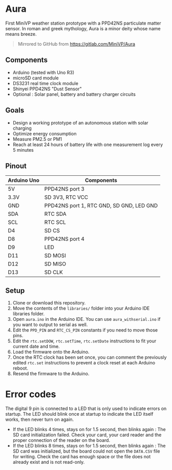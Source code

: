 # Aura

First MiniVP weather station prototype with a PPD42NS particulate matter sensor. In roman and greek mythology, Aura is a minor deity whose name means breeze.

> Mirrored to GitHub from https://gitlab.com/MiniVP/Aura

## Components

* Arduino (tested with Uno R3)
* microSD card module
* DS3231 real time clock module
* Shinyei PPD42NS "Dust Sensor"
* Optional : Solar panel, battery and battery charger circuits

## Goals

* Design a working prototype of an autonomous station with solar charging
* Optimize energy consumption
* Measure PM2.5 or PM1
* Reach at least 24 hours of battery life with one measurement log every 5 minutes

## Pinout

Arduino Uno | Components
----------- | ----------
5V          | PPD42NS port 3
3.3V        | SD 3V3, RTC VCC
GND         | PPD42NS port 1, RTC GND, SD GND, LED GND
SDA         | RTC SDA
SCL         | RTC SCL
D4          | SD CS
D8          | PPD42NS port 4
D9          | LED
D11         | SD MOSI
D12         | SD MISO
D13         | SD CLK

## Setup

1. Clone or download this repository.
2. Move the contents of the `libraries/` folder into your Arduino IDE libraries folder.
3. Open `aura.ino` in the Arduino IDE. You can use `aura_withserial.ino` if you want to output to serial as well.
4. Edit the `PPD_PIN` and `RTC_CS_PIN` constants if you need to move those pins.
5. Edit the `rtc.setDOW`, `rtc.setTime`, `rtc.setDate` instructions to fit your current date and time.
6. Load the firmware onto the Arduino.
7. Once the RTC clock has been set once, you can comment the previously edited `rtc.set` instructions to prevent a clock reset at each Arduino reboot.
8. Resend the firmware to the Arduino.

# Error codes

The digital 9 pin is connected to a LED that is only used to indicate errors on startup. The LED should blink once at startup to indicate the LED itself works, then never turn on again.

* If the LED blinks 4 times, stays on for 1.5 second, then blinks again : The SD card initialization failed. Check your card, your card reader and the proper connection of the reader on the board.
* If the LED blinks 8 times, stays on for 1.5 second, then blinks again : The SD card was initialized, but the board could not open the `DATA.CSV` file for writing. Check the card has enough space or the file does not already exist and is not read-only.

